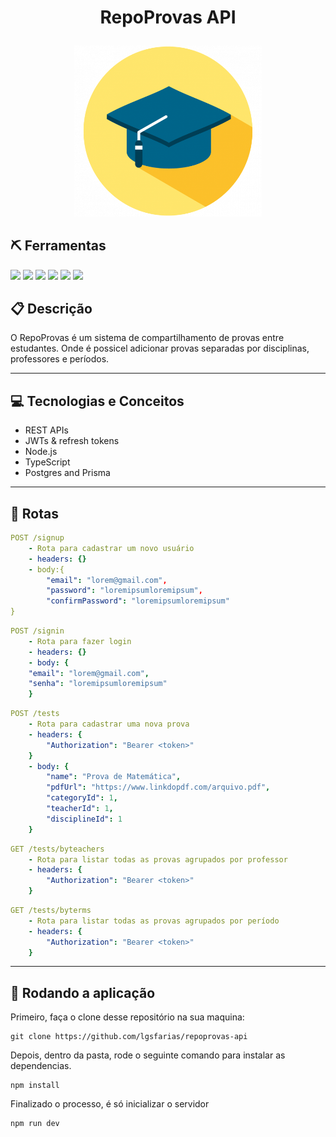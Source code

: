 # <p align = "center"> RepoProvas API </p>

<p align="center">
   <img src="./info/README.png" alt="RepoProvas API" width="300" />
</p>

## :pick: Ferramentas

  <img src="https://img.shields.io/badge/PostgreSQL-316192?style=for-the-badge&logo=postgresql&logoColor=white" height="30px"/>
  <img src="https://img.shields.io/badge/Prisma-3982CE?style=for-the-badge&logo=Prisma&logoColor=white" height="30px"/>
  <img src="https://img.shields.io/badge/TypeScript-007ACC?style=for-the-badge&logo=typescript&logoColor=white" height="30px"/>
  <img src="https://img.shields.io/badge/Node.js-43853D?style=for-the-badge&logo=node.js&logoColor=white" height="30px"/>  
  <img src="https://img.shields.io/badge/Express.js-404D59?style=for-the-badge&logo=express.js&logoColor=white" height="30px"/>
  <img src="https://img.shields.io/badge/Heroku-430098?style=for-the-badge&logo=heroku&logoColor=white" height="30px"/>

## :clipboard: Descrição

O RepoProvas é um sistema de compartilhamento de provas entre estudantes. Onde é possicel adicionar provas separadas por disciplinas, professores e períodos.

---

## :computer: Tecnologias e Conceitos

- REST APIs
- JWTs & refresh tokens
- Node.js
- TypeScript
- Postgres and Prisma

---

## :rocket: Rotas

```yml
POST /signup
    - Rota para cadastrar um novo usuário
    - headers: {}
    - body:{
        "email": "lorem@gmail.com",
        "password": "loremipsumloremipsum",
        "confirmPassword": "loremipsumloremipsum"
}
```

```yml
POST /signin
    - Rota para fazer login
    - headers: {}
    - body: {
    "email": "lorem@gmail.com",
    "senha": "loremipsumloremipsum"
    }
```

```yml
POST /tests
    - Rota para cadastrar uma nova prova
    - headers: {
        "Authorization": "Bearer <token>"
    }
    - body: {
        "name": "Prova de Matemática",
        "pdfUrl": "https://www.linkdopdf.com/arquivo.pdf",
        "categoryId": 1,
        "teacherId": 1,
        "disciplineId": 1
    }
```

```yml
GET /tests/byteachers
    - Rota para listar todas as provas agrupados por professor
    - headers: {
        "Authorization": "Bearer <token>"
    }
```

```yml
GET /tests/byterms
    - Rota para listar todas as provas agrupados por período
    - headers: {
        "Authorization": "Bearer <token>"
    }
```

---

## 🏁 Rodando a aplicação

Primeiro, faça o clone desse repositório na sua maquina:

```
git clone https://github.com/lgsfarias/repoprovas-api
```

Depois, dentro da pasta, rode o seguinte comando para instalar as dependencias.

```
npm install
```

Finalizado o processo, é só inicializar o servidor

```
npm run dev
```
